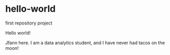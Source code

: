# hello-world
first repository project

Hello world!

Jfann here. I am a data analytics student, and I have
never had tacos on the moon!

